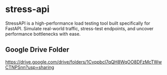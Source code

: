 # stress-api
StressAPI is a high-performance load testing tool built specifically for FastAPI. Simulate real-world traffic, stress-test endpoints, and uncover performance bottlenecks with ease.

## Google Drive Folder
https://drive.google.com/drive/folders/1Cvppbcl7qQH8WqOO8DFzMcTWwCTNPSnn?usp=sharing